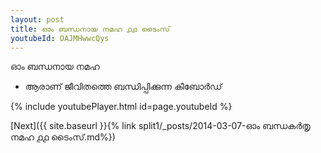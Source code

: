 ```yaml
---
layout: post
title: ഓം ബന്ധനായ നമഹ ൧൧ ടൈംസ്
youtubeId: OAJMHwwcQys
---
```

 
 
 ഓം ബന്ധനായ നമഹ 
 
 -  ആരാണ് ജീവിതത്തെ ബന്ധിപ്പിക്കുന്ന കീബോർഡ് 
 
  
 
  
 
 
 
 
 
 


{% include youtubePlayer.html id=page.youtubeId %}
 
[Next]({{ site.baseurl }}{% link  split1/_posts/2014-03-07-ഓം ബന്ധകർതൃ നമഹ ൧൧ ടൈംസ്.md%})
 
